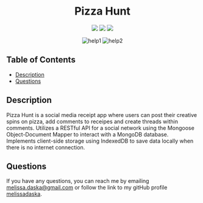 <h1 align="center">Pizza Hunt</h1>

<p align="center">
    <img src="https://img.shields.io/badge/API-blue"/>
    <img src="https://img.shields.io/badge/MongoDB-yellow"/>
    <img src="https://img.shields.io/badge/IndexedDB-green"/>
</p>  

<p align='center'>
    <img src="/assets/allpizzas.png" alt="help1"/>
    <img src="/assets/createpizza.png" alt="help2"/>
</p>  

## Table of Contents
- [Description](#description)
- [Questions](#questions)

## Description
Pizza Hunt is a social media receipt app where users can post their creative spins on pizza, add comments to receipes and create threads within comments. Utilizes a RESTful API for a social network using the Mongoose Object-Document Mapper to interact with a MongoDB database. Implements client-side storage using IndexedDB to save data locally when there is no internet connection.

## Questions
If you have any questions, you can reach me by emailing [melissa.daska@gmail.com](mailto:melissa.daska@gmail.com) or follow the link to my gitHub profile [melissadaska](https://github.com/melissadaska).
